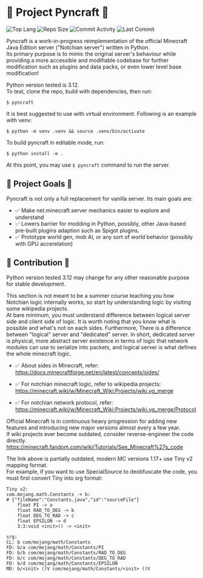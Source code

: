 # 🧱 Project Pyncraft 🧱
![Top Lang](https://img.shields.io/github/languages/top/risusan87/pyncraft)
![Repo Size](https://img.shields.io/github/repo-size/risusan87/pyncraft)
![Commit Activity](https://img.shields.io/github/commit-activity/m/risusan87/pyncraft)
![Last Commit](https://img.shields.io/github/last-commit/risusan87/pyncraft)

Pyncraft is a work-in-progress reimplementation of the official Minecraft Java Edition server ("Notchian server") written in Python.  
Its primary purpose is to mimic the original server's behaviour while providing a more accessible and modifiable codebase for further modification such as plugins and data packs, or even lower level base modification!

Python version tested is 3.12. <br>
To test, clone the repo, build with dependencies, then run:
```
$ pyncraft
```
It is best suggested to use with virtual environment. Following is an example with venv:
```
$ python -m venv .venv && source .venv/bin/activate
```
To build pyncraft in editable mode, run:
```
$ python install -e .
```
At this point, you may use `$ pyncraft` command to run the server.

## 🚀 Project Goals 🚀

Pyncraft is not only a full replacement for vanilla server. Its main goals are:
- ✅ Make net.minecraft.server mechanics easier to explore and understand
- ✅ Lowers barrier for modding in Python, possibly, other Java-based pre-built plugins adaption such as Spigot plugins.
- ✅ Prototype world gen, mob AI, or any sort of world behavior (possibly with GPU accerelation)

## 🤝 Contribution 🤝

Python version tested 3.12 may change for any other reasonable purpose for stable development.

This section is not meant to be a summer course teaching you how Notchian logic internally works, so start by understanding logic by visiting some wikipedia projects.<br>
At bare minimum, you must understand difference between logical server side and client side of logic. It is worth noting that you know what is possible and what's not on each sides. Furthermore, There is a difference between "logical" server and "dedicated" server. In short, dedicated server is physical, more abstract server existence in terms of logic that network modules can use to serialize into packets, and logical server is what defines the whole minecraft logic.
- ✅ About sides in Minecraft, refer:<br>
https://docs.minecraftforge.net/en/latest/concepts/sides/

- ✅ For notchian minecraft logic, refer to wikipedia projects:<br>
https://minecraft.wiki/w/Minecraft_Wiki:Projects/wiki.vg_merge

- ✅ For notchian network protocol, refer:<br>
https://minecraft.wiki/w/Minecraft_Wiki:Projects/wiki.vg_merge/Protocol

Official Minecraft is in continuous heavy progression for adding new features and introducing new major versions almost every a few year.<br>
If wiki projects ever become outdated, consider reverse-engineer the code directly.<br>
https://minecraft.fandom.com/wiki/Tutorials/See_Minecraft%27s_code

The link above is partially outdated, modern MC versions 1.17+ use Tiny v2 mapping format.<br>
For example, if you want to use SpecialSource to deobfuscate the code, you must first convert Tiny into srg format:
```
Tiny v2:
com.mojang.math.Constants -> b:
# {"fileName":"Constants.java","id":"sourceFile"}
    float PI -> a
    float RAD_TO_DEG -> b
    float DEG_TO_RAD -> c
    float EPSILON -> d
    3:3:void <init>() -> <init>
```
```
srg:
CL: b com/mojang/math/Constants
FD: b/a com/mojang/math/Constants/PI
FD: b/b com/mojang/math/Constants/RAD_TO_DEG
FD: b/c com/mojang/math/Constants/DEG_TO_RAD
FD: b/d com/mojang/math/Constants/EPSILON
MD: b/<init> ()V com/mojang/math/Constants/<init> ()V
```





